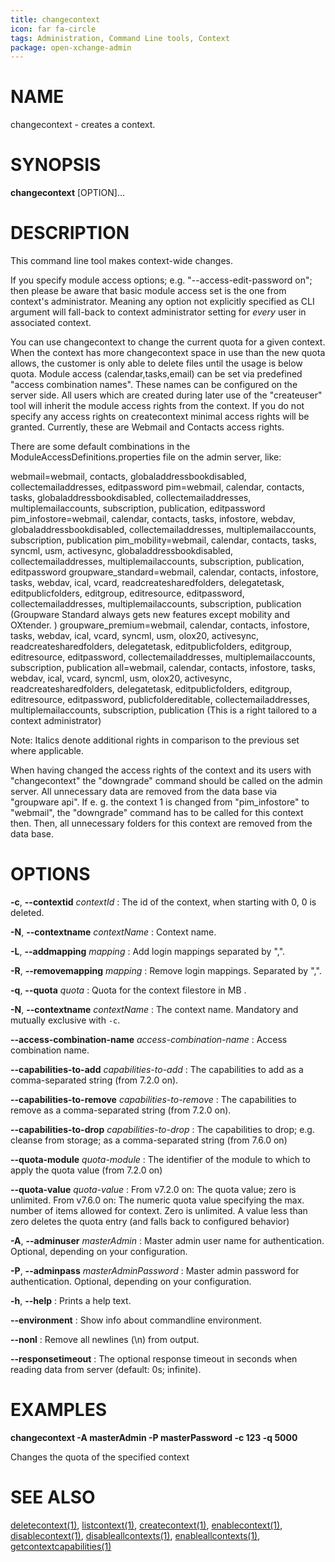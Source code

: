 ```yaml
---
title: changecontext
icon: far fa-circle
tags: Administration, Command Line tools, Context
package: open-xchange-admin
---
```


# NAME

changecontext - creates a context.

# SYNOPSIS

**changecontext** [OPTION]...

# DESCRIPTION

This command line tool makes context-wide changes.

If you specify module access options; e.g. "--access-edit-password on"; then please be aware that basic module access set is the one from context's administrator. Meaning any option not explicitly specified as CLI argument will fall-back to context administrator setting for _every_ user in associated context.

You can use changecontext to change the current quota for a given context. When the context has more changecontext space in use than the new quota allows, the customer is only able to delete files until the usage is below quota. Module access (calendar,tasks,email) can be set via predefined "access combination names". These names can be configured on the server side. All users which are created during later use of the "createuser" tool will inherit the module access rights from the context. If you do not specify any access rights on createcontext minimal access rights will be granted. Currently, these are Webmail and Contacts access rights.

There are some default combinations in the ModuleAccessDefinitions.properties file on the admin server, like: 

webmail=webmail, contacts, globaladdressbookdisabled, collectemailaddresses, editpassword
pim=webmail, calendar, contacts, tasks, globaladdressbookdisabled, collectemailaddresses, multiplemailaccounts, subscription, publication, editpassword
pim_infostore=webmail, calendar, contacts, tasks, infostore, webdav, globaladdressbookdisabled, collectemailaddresses, multiplemailaccounts, subscription, publication
pim_mobility=webmail, calendar, contacts, tasks, syncml, usm, activesync, globaladdressbookdisabled, collectemailaddresses, multiplemailaccounts, subscription, publication, editpassword
groupware_standard=webmail, calendar, contacts, infostore, tasks, webdav, ical, vcard, readcreatesharedfolders, delegatetask, editpublicfolders, editgroup, editresource, editpassword, collectemailaddresses, multiplemailaccounts, subscription, publication (Groupware Standard always gets new features except mobility and OXtender. )
groupware_premium=webmail, calendar, contacts, infostore, tasks, webdav, ical, vcard, syncml, usm, olox20, activesync, readcreatesharedfolders, delegatetask, editpublicfolders, editgroup, editresource, editpassword, collectemailaddresses, multiplemailaccounts, subscription, publication
all=webmail, calendar, contacts, infostore, tasks, webdav, ical, vcard, syncml, usm, olox20, activesync, readcreatesharedfolders, delegatetask, editpublicfolders, editgroup, editresource, editpassword, publicfoldereditable, collectemailaddresses, multiplemailaccounts, subscription, publication (This is a right tailored to a context administrator) 

Note: Italics denote additional rights in comparison to the previous set where applicable.

When having changed the access rights of the context and its users with "changecontext" the "downgrade" command should be called on the admin server. All unnecessary data are removed from the data base via "groupware api". If e. g. the context 1 is changed from "pim_infostore" to "webmail", the "downgrade" command has to be called for this context then. Then, all unnecessary folders for this context are removed from the data base. 

# OPTIONS

**-c**, **--contextid** *contextId*
: The id of the context, when starting with 0, 0 is deleted.

**-N**, **--contextname** *contextName*
: Context name.

**-L**, **--addmapping** *mapping*
: Add login mappings separated by ",".

**-R**, **--removemapping** *mapping*
: Remove login mappings. Separated by ",".

**-q**, **--quota** *quota*
: Quota for the context filestore in MB . 

**-N**, **--contextname** *contextName*
: The context name. Mandatory and mutually exclusive with `-c`.

**--access-combination-name** *access-combination-name*
: Access combination name.

**--capabilities-to-add** *capabilities-to-add*
: The capabilities to add as a comma-separated string (from 7.2.0 on).

**--capabilities-to-remove** *capabilities-to-remove*
: The capabilities to remove as a comma-separated string (from 7.2.0 on).

**--capabilities-to-drop** *capabilities-to-drop*
: The capabilities to drop; e.g. cleanse from storage; as a comma-separated string (from 7.6.0 on)

**--quota-module** *quota-module*
: The identifier of the module to which to apply the quota value (from 7.2.0 on)

**--quota-value** *quota-value*
: From v7.2.0 on: The quota value; zero is unlimited. From v7.6.0 on: The numeric quota value specifying the max. number of items allowed for context. Zero is unlimited. A value less than zero deletes the quota entry (and falls back to configured behavior) 

**-A**, **--adminuser** *masterAdmin*
: Master admin user name for authentication. Optional, depending on your configuration.

**-P**, **--adminpass** *masterAdminPassword*
: Master admin password for authentication. Optional, depending on your configuration.

**-h**, **--help**
: Prints a help text.

**--environment**
: Show info about commandline environment.

**--nonl**
: Remove all newlines (\\n) from output.

**--responsetimeout**
: The optional response timeout in seconds when reading data from server (default: 0s; infinite).

# EXAMPLES

**changecontext -A masterAdmin -P masterPassword -c 123 -q 5000**

Changes the quota of the specified context

# SEE ALSO

[deletecontext(1)](deletecontext), [listcontext(1)](listcontext), [createcontext(1)](createcontext), [enablecontext(1)](enablecontext), [disablecontext(1)](disablecontext), [disableallcontexts(1)](disableallcontexts), [enableallcontexts(1)](enableallcontexts), [getcontextcapabilities(1)](getcontextcapabilities)